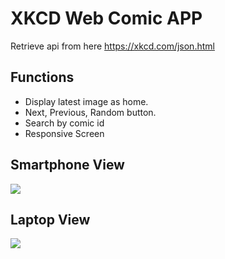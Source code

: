 ﻿# XKCD Web Comic APP
Retrieve api from here https://xkcd.com/json.html
## Functions
* Display latest image as home.
* Next, Previous, Random button.
* Search by comic id
* Responsive Screen

## Smartphone View
<img src="https://user-images.githubusercontent.com/59264454/138569624-c90f4dd8-781b-4f5a-b907-fe92a6847540.png">

## Laptop View
<img src="https://user-images.githubusercontent.com/59264454/138569622-91959e4f-6b11-4efa-94dd-52ee2ca900c7.png">
